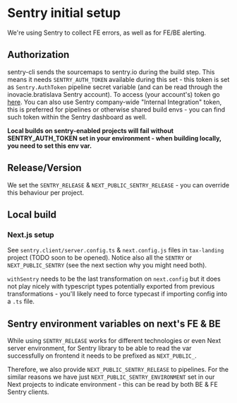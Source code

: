 # Sentry initial setup

We're using Sentry to collect FE errors, as well as for FE/BE alerting.

## Authorization

sentry-cli sends the sourcemaps to sentry.io during the build step. This means it needs `SENTRY_AUTH_TOKEN` available during this set - this token is set as `Sentry.AuthToken` pipeline secret variable (and can be read through the inovacie.bratislava Sentry account). To access (your account's) token go [here](https://sentry.io/settings/account/api/auth-tokens/). You can also use Sentry company-wide "Internal Integration" token, this is preferred for pipelines or otherwise shared build envs - you can find such token within the Sentry dashboard as well.

**Local builds on sentry-enabled projects will fail without SENTRY_AUTH_TOKEN set in your environment - when building locally, you need to set this env var.**

## Release/Version

We set the `SENTRY_RELEASE` & `NEXT_PUBLIC_SENTRY_RELEASE` - you can override this behaviour per project.

## Local build

### Next.js setup

See `sentry.client/server.config.ts` & `next.config.js` files in `tax-landing` project (TODO soon to be opened). Notice also all the `SENTRY` or `NEXT_PUBLIC_SENTRY` (see the next section why you might need both).

`withSentry` needs to be the last transformation on `next.config` but it does not play nicely with typescript types potentially exported from previous transformations - you'll likely need to force typecast if importing config into a `.ts` file.

## Sentry environment variables on next's FE & BE

While using `SENTRY_RELEASE` works for different technologies or even Next server environment, for Sentry library to be able to read the var successfully on frontend it needs to be prefixed as `NEXT_PUBLIC_`.

Therefore, we also provide `NEXT_PUBLIC_SENTRY_RELEASE` to pipelines. For the similar reasons we have just `NEXT_PUBLIC_SENTRY_ENVIRONMENT` set in our Next projects to indicate environment - this can be read by both BE & FE Sentry clients.
